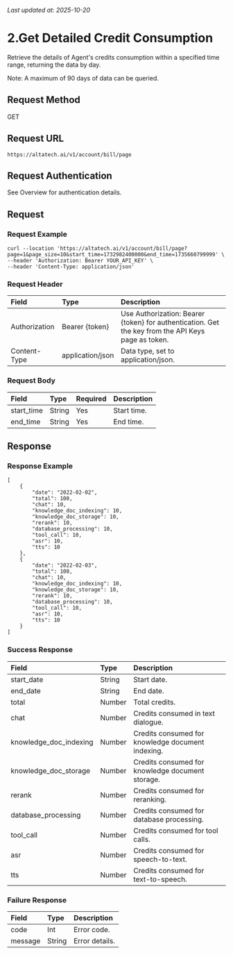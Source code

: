 _Last updated at: 2025-10-20_

# **2.Get Detailed Credit Consumption**

Retrieve the details of Agent's credits consumption within a specified time range, returning the data by day.

Note: A maximum of 90 days of data can be queried.

## **Request Method**

GET

## **Request URL**

`https://altatech.ai/v1/account/bill/page`

## **Request Authentication**

See Overview for authentication details.

## **Request**

### **Request Example**

```
curl --location 'https://altatech.ai/v1/account/bill/page?page=1&page_size=10&start_time=1732982400000&end_time=1735660799999' \
--header 'Authorization: Bearer YOUR_API_KEY' \
--header 'Content-Type: application/json'
```

### **Request Header**

| Field | Type | Description |
| :---- | :---- | :---- |
| Authorization | Bearer {token} | Use Authorization: Bearer {token} for authentication. Get the key from the API Keys page as token. |
| Content-Type | application/json | Data type, set to application/json. |

### **Request Body**

| Field | Type | Required | Description |
| :---- | :---- | :---- | :---- |
| start\_time | String | Yes | Start time. |
| end\_time | String | Yes | End time. |

## **Response**

### **Response Example**

```
[
    {
        "date": "2022-02-02",
        "total": 100,
        "chat": 10,
        "knowledge_doc_indexing": 10,
        "knowledge_doc_storage": 10,
        "rerank": 10,
        "database_processing": 10,
        "tool_call": 10,
        "asr": 10,
        "tts": 10
    },
    {
        "date": "2022-02-03",
        "total": 100,
        "chat": 10,
        "knowledge_doc_indexing": 10,
        "knowledge_doc_storage": 10,
        "rerank": 10,
        "database_processing": 10,
        "tool_call": 10,
        "asr": 10,
        "tts": 10
    }
]
```

### **Success Response**

| Field | Type | Description |
| :---- | :---- | :---- |
| start\_date | String | Start date. |
| end\_date | String | End date. |
| total | Number | Total credits. |
| chat | Number | Credits consumed in text dialogue. |
| knowledge\_doc\_indexing | Number | Credits consumed for knowledge document indexing. |
| knowledge\_doc\_storage | Number | Credits consumed for knowledge document storage. |
| rerank | Number | Credits consumed for reranking. |
| database\_processing | Number | Credits consumed for database processing. |
| tool\_call | Number | Credits consumed for tool calls. |
| asr | Number | Credits consumed for speech-to-text. |
| tts | Number | Credits consumed for text-to-speech. |

### **Failure Response**

| Field | Type | Description |
| :---- | :---- | :---- |
| code | Int | Error code. |
| message | String | Error details. |
